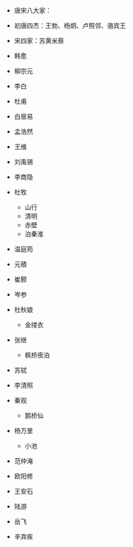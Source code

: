 - 唐宋八大家：
- 初唐四杰：王勃、杨炯、卢照邻、骆宾王
- 宋四家：苏黄米蔡


- 韩愈
- 柳宗元
- 李白
- 杜甫
- 白居易
- 孟浩然
- 王维
- 刘禹锡
- 李商隐
- 杜牧
    - 山行
    - 清明
    - 赤壁
    - 泊秦淮
    
- 温庭筠
- 元積
- 崔颢
- 岑参
- 杜秋娘
    - 金缕衣
- 张继
    - 枫桥夜泊




- 苏轼
- 李清照
- 秦观
    - 鹊桥仙
- 杨万里
    - 小池
- 范仲淹
- 欧阳修
- 王安石
- 陆游
- 岳飞
- 辛弃疾
